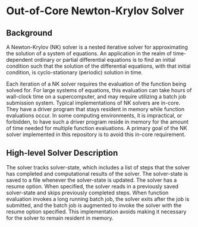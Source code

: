 # Out-of-Core Newton-Krylov Solver

## Background

A Newton-Krylov (NK) solver is a nested iterative solver for approximating the solution of a system of equations.
An application in the realm of time-dependent ordinary or partial differential equations is to find an initial condition such that the solution of the differential equations, with that initial condition, is cyclo-stationary (periodic) solution in time.

Each iteration of a NK solver requires the evaluation of the function being solved for.
For large systems of equations, this evaluation can take hours of wall-clock time on a supercomputer, and may require utilizing a batch job submission system.
Typical implementations of NK solvers are in-core.
They have a driver program that stays resident in memory while function evaluations occur.
In some computing environments, it is impractical, or forbidden, to have such a driver program reside in memory for the amount of time needed for multiple function evaluations.
A primary goal of the NK solver implemented in this repository is to avoid this in-core requirement.

## High-level Solver Description

The solver tracks solver-state, which includes a list of steps that the solver has completed and computational results of the solver.
The solver-state is saved to a file whenever the solver-state is updated.
The solver has a resume option.
When specified, the solver reads in a previously saved solver-state and skips previously completed steps.
When function evaluation invokes a long running batch job, the solver exits after the job is submitted, and the batch job is augmented to invoke the solver with the resume option specified.
This implementation avoids making it necessary for the solver to remain resident in memory.
